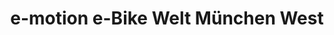 ---
title: "e-motion e-Bike Welt München West"
url: /olching/e-motion-e-bike-welt-muenchen-west/
shop: Fahrrad
---
